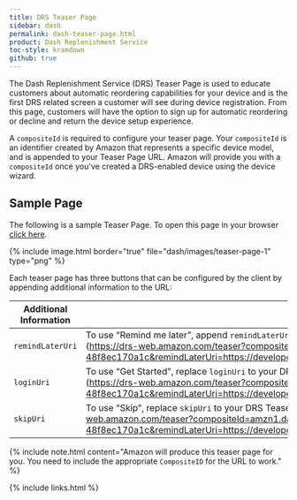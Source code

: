 ```yaml
---
title: DRS Teaser Page
sidebar: dash
permalink: dash-teaser-page.html
product: Dash Replenishment Service
toc-style: kramdown
github: true
---
```


The Dash Replenishment Service (DRS) Teaser Page is used to educate customers about automatic reordering capabilities for your device and is the first DRS related screen a customer will see during device registration. From this page, customers will have the option to sign up for automatic reordering or decline and return the device setup experience.

A `compositeId` is required to configure your teaser page. Your `compositeId` is an identifier created by Amazon that represents a specific device model, and is appended to your Teaser Page URL. Amazon will provide you with a `compositeId` once you've created a DRS-enabled device using the device wizard.

## Sample Page

The following is a sample Teaser Page. To open this page in your browser [click here](https://drs-web.amazon.com/teaser?compositeId=amzn1.dash.v1.composite.315d909f-e392-4040-8dba-48f8ec170a1c&remindLaterUri=https://developer.amazon.com&loginUri=https://amazon.com&skipUri=https://kindle.amazon.com).

{% include image.html border="true" file="dash/images/teaser-page-1" type="png" %}

Each teaser page has three buttons that can be configured by the client by appending additional information to the URL:

| Additional Information | Description |
|--------|---------|
| `remindLaterUri` | To use “Remind me later”, append `remindLaterUri` to your teaser page URL with a full URL to the desired destination. For example: (https://drs-web.amazon.com/teaser?compositeId=amzn1.dash.v1.composite.315d909f-e392-4040-8dba-48f8ec170a1c&remindLaterUri=https://developer.amazon.com) |
| `loginUri` | To use “Get Started”,  replace `loginUri` to your DRS Teaser Page URL with a full URL to the desired destination. For example: (https://drs-web.amazon.com/teaser?compositeId=amzn1.dash.v1.composite.315d909f-e392-4040-8dba-48f8ec170a1c&remindLaterUri=https://developer.amazon.com&loginUri=https://amazon.com)
| `skipUri` | To use “Skip”, replace `skipUri` to your DRS Teaser Page URL with a full URL to the desired destination. For example: (https://drs-web.amazon.com/teaser?compositeId=amzn1.dash.v1.composite.315d909f-e392-4040-8dba-48f8ec170a1c&remindLaterUri=https://developer.amazon.com&loginUri=https://amazon.com&skipUri=https://kindle.amazon.com) |


{% include note.html content="Amazon will produce this teaser page for you. You need to include the appropriate `CompositeID` for the URL to work." %}

{% include links.html %}
